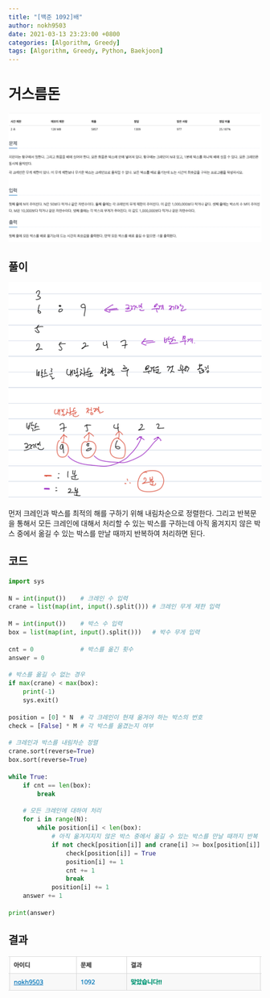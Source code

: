 ```yaml
---
title: "[백준 1092]배"
author: nokh9503
date: 2021-03-13 23:23:00 +0800
categories: [Algorithm, Greedy]
tags: [Algorithm, Greedy, Python, Baekjoon]
---
```


# 거스름돈

![backjoon_greedy(1092)](/assets/img/algorithm/backjoon/greedy/backjoon_greedy(1092).png)

## 풀이

![backjoon_greedy(1092)_sol](/assets/img/algorithm/backjoon/greedy/backjoon_greedy(1092)_sol.png)

먼저 크레인과 박스를 최적의 해를 구하기 위해 내림차순으로 정렬한다. 그리고 반복문을 통해서 모든 크레인에 대해서 처리할 수 있는 박스를 구하는데 아직 옮겨지지 않은 박스 중에서 옮길 수 있는 박스를 만날 때까지 반복하여 처리하면 된다.

## 코드

```python
import sys

N = int(input())    # 크레인 수 입력
crane = list(map(int, input().split())) # 크레인 무게 제한 입력

M = int(input())    # 박스 수 입력
box = list(map(int, input().split()))   # 박수 무게 입력

cnt = 0             # 박스를 옮긴 횟수 
answer = 0

# 박스를 옮길 수 없는 경우
if max(crane) < max(box):
    print(-1)
    sys.exit()

position = [0] * N  # 각 크레인이 현재 옮겨야 하는 박스의 번호
check = [False] * M # 각 박스를 옮겼는지 여부

# 크레인과 박스를 내림차순 정렬
crane.sort(reverse=True)
box.sort(reverse=True)

while True:
    if cnt == len(box):
        break

    # 모든 크레인에 대하여 처리
    for i in range(N):
        while position[i] < len(box):
            # 아직 옮겨지지지 않은 박스 중에서 옮길 수 있는 박스를 만날 때까지 반복
            if not check[position[i]] and crane[i] >= box[position[i]]:
                check[position[i]] = True
                position[i] += 1
                cnt += 1
                break
            position[i] += 1
    answer += 1

print(answer)
```

## 결과

![backjoon_greedy(1092)_res](/assets/img/algorithm/backjoon/greedy/backjoon_greedy(1092)_res.png)